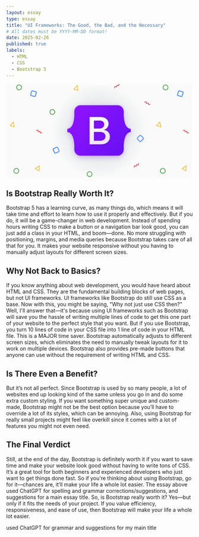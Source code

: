 ```yaml
---
layout: essay
type: essay
title: "UI Frameworks: The Good, the Bad, and the Necessary"
# All dates must be YYYY-MM-DD format!
date: 2025-02-26
published: true
labels:
  - HTML
  - CSS
  - Bootstrap 5
---
```


<img width="500px" class="rounded float-start pe-4" src="../img/B5.png">

## Is Bootstrap Really Worth It?

Bootstrap 5 has a learning curve, as many things do, which means it will take time and effort to learn how to use it properly and effectively. But if you do, it will be a game-changer in web development. Instead of spending hours writing CSS to make a button or a navigation bar look good, you can just add a class in your HTML, and boom—done. No more struggling with positioning, margins, and media queries because Bootstrap takes care of all that for you. It makes your website responsive without you having to manually adjust layouts for different screen sizes.

## Why Not Back to Basics?

If you know anything about web development, you would have heard about HTML and CSS. They are the fundamental building blocks of web pages, but not UI frameworks. UI frameworks like Bootstrap do still use CSS as a base. Now with this, you might be saying, "Why not just use CSS then?" Well, I'll answer that—it's because using UI frameworks such as Bootstrap will save you the hassle of writing multiple lines of code to get this one part of your website to the perfect style that you want. But if you use Bootstrap, you turn 10 lines of code in your CSS file into 1 line of code in your HTML file. This is a MAJOR time saver. Bootstrap automatically adjusts to different screen sizes, which eliminates the need to manually tweak layouts for it to work on multiple devices. Bootstrap also provides pre-made buttons that anyone can use without the requirement of writing HTML and CSS.

## Is There Even a Benefit?

But it’s not all perfect. Since Bootstrap is used by so many people, a lot of websites end up looking kind of the same unless you go in and do some extra custom styling. If you want something super unique and custom-made, Bootstrap might not be the best option because you’ll have to override a lot of its styles, which can be annoying. Also, using Bootstrap for really small projects might feel like overkill since it comes with a lot of features you might not even need.

## The Final Verdict

Still, at the end of the day, Bootstrap is definitely worth it if you want to save time and make your website look good without having to write tons of CSS. It’s a great tool for both beginners and experienced developers who just want to get things done fast. So if you're thinking about using Bootstrap, go for it—chances are, it’ll make your life a whole lot easier.
The essay above used ChatGPT for spelling and grammar corrections/suggestions, and suggestions for a main essay title. So, is Bootstrap really worth it? Yes—but only if it fits the needs of your project. If you value efficiency, responsiveness, and ease of use, then Bootstrap will make your life a whole lot easier.

used ChatGPT for grammar and suggestions for my main title
